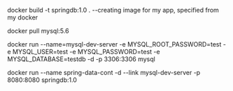 docker build -t springdb:1.0 .   --creating image for my app, specified from my docker

docker pull mysql:5.6

docker run --name=mysql-dev-server -e MYSQL_ROOT_PASSWORD=test -e MYSQL_USER=test -e MYSQL_PASSWORD=test -e MYSQL_DATABASE=testdb -d -p 3306:3306 mysql

docker run --name spring-data-cont -d --link mysql-dev-server -p 8080:8080 springdb:1.0
